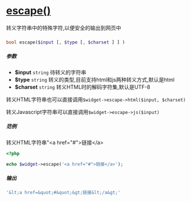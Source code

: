 [escape()](http://twinh.github.com/widget/api/escape)
=====================================================

转义字符串中的特殊字符,以便安全的输出到网页中

### 
```php
bool escape($input [, $type [, $charset ] ] )
```

##### 参数
* **$input** `string` 待转义的字符串
* **$type** `string` 转义的类型,目前支持html和js两种转义方式,默认是html
* **$charset** `string` 转义HTML时的解码字符集,默认是UTF-8


转义HTML字符串也可以直接调用`$widget->escape->html($input, $charset)`

转义Javascript字符串可以直接调用`$widget->escape->js($input)`


##### 范例
转义HTML字符串"&lt;a href=&quot;#&quot;&gt;链接&lt;/a&gt;
```php
<?php

echo $widget->escape('<a href="#">链接</a>');
```
##### 输出
```php
'&lt;a href=&quot;#&quot;&gt;链接&lt;/a&gt;'
```
